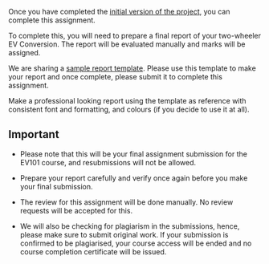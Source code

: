 Once you have completed the [initial version of the project](https://www.pupilfirst.school/targets/12734), you can complete this assignment. 

To complete this, you will need to prepare a final report of your two-wheeler EV Conversion. The report will be evaluated manually and marks will be assigned. 

We are sharing a [sample report template](https://docs.google.com/document/d/1C-W7tlIVT-FMck7cRrN7skvrCDMgvDbQuuv5UVCeWY0/edit?usp=sharing). Please use this template to make your report and once complete, please submit it to complete this assignment. 

Make a professional looking report using the template as reference with consistent font and formatting, and colours (if you decide to use it at all).

## Important  
 
-  Please note that this will be your final assignment submission for the EV101 course, and resubmissions will not be allowed.

- Prepare your report carefully and verify once again before you make your final submission.

- The review for this assignment will be done manually. No review requests will be accepted for this.

-  We will also be checking for plagiarism in the submissions, hence, please make sure to submit original work. If your submission is confirmed to be plagiarised, your course access will be ended and no course completion certificate will be issued.